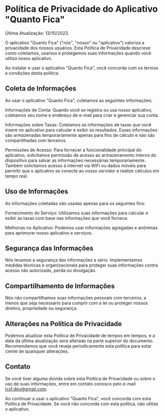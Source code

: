 # Política de Privacidade do Aplicativo "Quanto Fica"

Última Atualização: 13/10/2023.

O aplicativo "Quanto Fica" ("nós", "nosso" ou "aplicativo") valoriza a privacidade dos nossos usuários. Esta Política de Privacidade descreve como coletamos, usamos e protegemos suas informações quando você utiliza nosso aplicativo. 

Ao instalar e usar o aplicativo "Quanto Fica", você concorda com os termos e condições desta política.

## Coleta de Informações

Ao usar o aplicativo "Quanto Fica", coletamos as seguintes informações:

Informações de Conta: Quando você se registra ou usa nosso aplicativo, coletamos seu nome e endereço de e-mail para criar e gerenciar sua conta.

Informações sobre Taxas: Coletamos as informações de taxas que você insere no aplicativo para calcular e exibir os resultados. Essas informações são armazenadas temporariamente apenas para fins de cálculo e não são compartilhadas com terceiros.

Permissões de Acesso: Para fornecer a funcionalidade principal do aplicativo, solicitamos permissão de acesso ao armazenamento interno do dispositivo para salvar as informações necessárias temporariamente. Também solicitamos acesso à internet via WiFi ou dados móveis para permitir que o aplicativo se conecte ao nosso servidor e realize cálculos em tempo real.

## Uso de Informações

As informações coletadas são usadas apenas para os seguintes fins:

Fornecimento do Serviço: Utilizamos suas informações para calcular e exibir as taxas com base nas informações que você fornece.

Melhorias no Aplicativo: Podemos usar informações agregadas e anônimas para aprimorar nosso aplicativo e serviços.

## Segurança das Informações

Nós levamos a segurança das informações a sério. Implementamos medidas técnicas e organizacionais para proteger suas informações contra acesso não autorizado, perda ou divulgação.

## Compartilhamento de Informações

Nós não compartilhamos suas informações pessoais com terceiros, a menos que seja necessário para cumprir com a lei ou proteger nossos direitos, propriedade ou segurança.

## Alterações na Política de Privacidade

Podemos atualizar esta Política de Privacidade de tempos em tempos, e a data da última atualização será alterada na parte superior do documento. Recomendamos que você reveja periodicamente esta política para estar ciente de quaisquer alterações.

## Contato

Se você tiver alguma dúvida sobre esta Política de Privacidade ou sobre o uso de suas informações, entre em contato conosco pelo e-mail lcsf.dev@gmail.com.

Ao continuar a usar o aplicativo "Quanto Fica", você concorda com esta Política de Privacidade. Se você não concorda com esta política, não utilize o aplicativo.